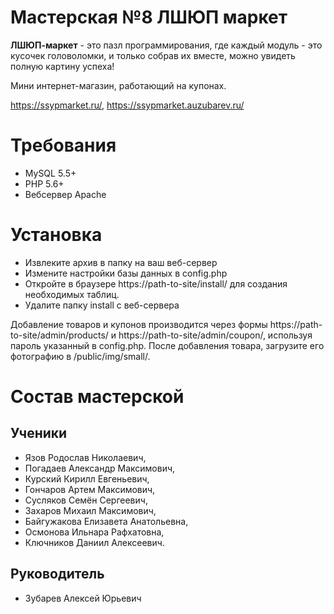 # Мастерская №8 ЛШЮП маркет

**ЛШЮП-маркет** - это пазл программирования, где каждый модуль - это кусочек головоломки, 
и только собрав их вместе, можно увидеть полную картину успеха!

Мини интернет-магазин, работающий на купонах.

https://ssypmarket.ru/, https://ssypmarket.auzubarev.ru/

# Требования

* MySQL 5.5+
* PHP 5.6+
* Вебсервер Apache

# Установка

* Извлеките архив в папку на ваш веб-сервер
* Измените настройки базы данных в config.php
* Откройте в браузере https://path-to-site/install/ для создания необходимых таблиц.
* Удалите папку install с веб-сервера

Добавление товаров и купонов производится через формы https://path-to-site/admin/products/ и
https://path-to-site/admin/coupon/, используя пароль указанный в config.php.
После добавления товара, загрузите его фотографию в /public/img/small/.

# Состав мастерской
## Ученики
* Язов Родослав Николаевич,
* Погадаев Александр Максимович,
* Курский Кирилл Евгеньевич,
* Гончаров Артем Максимович,
* Сусляков Семён Сергеевич,
* Захаров Михаил Максимович,
* Байгужакова Елизавета Анатольевна,
* Осмонова Ильнара Рафхатовна,
* Ключников Даниил Алексеевич.


## Руководитель
* Зубарев Алексей Юрьевич
